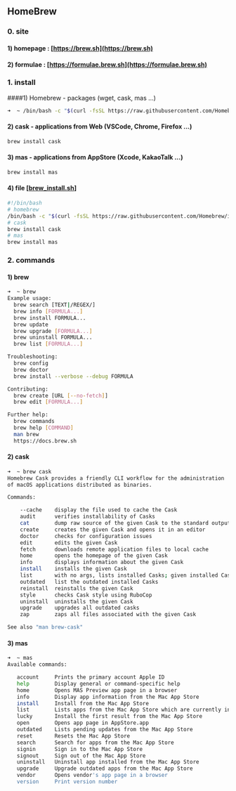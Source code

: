 ## HomeBrew

### 0. site
#### 1) homepage : [https://brew.sh](https://brew.sh)
#### 2) formulae : [https://formulae.brew.sh](https://formulae.brew.sh)


### 1. install

####1) Homebrew - packages (wget, cask, mas ...)
~~~bash
➜  ~ /bin/bash -c "$(curl -fsSL https://raw.githubusercontent.com/Homebrew/install/master/install.sh)"
~~~
#### 2) cask - applications from Web (VSCode, Chrome, Firefox ...)
~~~bash
brew install cask
~~~
#### 3) mas - applications from AppStore (Xcode, KakaoTalk ...)
~~~bash
brew install mas
~~~
#### 4) file [[brew_install.sh](./files/brew_install.sh)]
~~~bash
#!/bin/bash
# homebrew
/bin/bash -c "$(curl -fsSL https://raw.githubusercontent.com/Homebrew/install/master/install.sh)"
# cask
brew install cask
# mas
brew install mas
~~~


### 2. commands

#### 1) brew
~~~bash
➜  ~ brew
Example usage:
  brew search [TEXT|/REGEX/]
  brew info [FORMULA...]
  brew install FORMULA...
  brew update
  brew upgrade [FORMULA...]
  brew uninstall FORMULA...
  brew list [FORMULA...]

Troubleshooting:
  brew config
  brew doctor
  brew install --verbose --debug FORMULA

Contributing:
  brew create [URL [--no-fetch]]
  brew edit [FORMULA...]

Further help:
  brew commands
  brew help [COMMAND]
  man brew
  https://docs.brew.sh
~~~
#### 2) cask
~~~bash
➜  ~ brew cask
Homebrew Cask provides a friendly CLI workflow for the administration
of macOS applications distributed as binaries.

Commands:

    --cache    display the file used to cache the Cask
    audit      verifies installability of Casks
    cat        dump raw source of the given Cask to the standard output
    create     creates the given Cask and opens it in an editor
    doctor     checks for configuration issues
    edit       edits the given Cask
    fetch      downloads remote application files to local cache
    home       opens the homepage of the given Cask
    info       displays information about the given Cask
    install    installs the given Cask
    list       with no args, lists installed Casks; given installed Casks, lists staged files
    outdated   list the outdated installed Casks
    reinstall  reinstalls the given Cask
    style      checks Cask style using RuboCop
    uninstall  uninstalls the given Cask
    upgrade    upgrades all outdated casks
    zap        zaps all files associated with the given Cask

See also "man brew-cask"
~~~
#### 3) mas
~~~bash
➜  ~ mas
Available commands:

   account     Prints the primary account Apple ID
   help        Display general or command-specific help
   home        Opens MAS Preview app page in a browser
   info        Display app information from the Mac App Store
   install     Install from the Mac App Store
   list        Lists apps from the Mac App Store which are currently installed
   lucky       Install the first result from the Mac App Store
   open        Opens app page in AppStore.app
   outdated    Lists pending updates from the Mac App Store
   reset       Resets the Mac App Store
   search      Search for apps from the Mac App Store
   signin      Sign in to the Mac App Store
   signout     Sign out of the Mac App Store
   uninstall   Uninstall app installed from the Mac App Store
   upgrade     Upgrade outdated apps from the Mac App Store
   vendor      Opens vendor's app page in a browser
   version     Print version number
~~~
